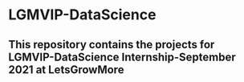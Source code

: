 # LGMVIP-DataScience

## This repository contains the projects for LGMVIP-DataScience Internship-September 2021 at LetsGrowMore

